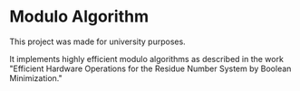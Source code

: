 # Modulo Algorithm

This project was made for university purposes.

It implements highly efficient modulo algorithms as described in the work "Efficient Hardware Operations for the Residue Number System by Boolean Minimization."
